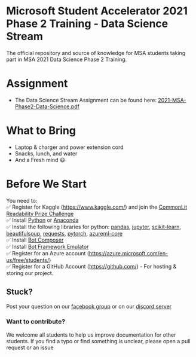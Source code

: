 # Microsoft Student Accelerator 2021 Phase 2 Training - Data Science Stream
The official repository and source of knowledge for MSA students taking part in MSA 2021 Data Science Phase 2 Training.



# Assignment

* The Data Science Stream Assignment can be found here: [2021-MSA-Phase2-Data-Science.pdf](https://github.com/NZMSA/2021-Phase2-Assignments/blob/main/2021-MSA-Phase2-Data-Science.pdf)

# What to Bring
* Laptop & charger and power extension cord
* Snacks, lunch, and water
* And a Fresh mind 😃

# Before We Start
You need to:<br>
✅ Register for Kaggle (https://www.kaggle.com/) and join the [CommonLit Readability Prize Challenge](https://www.kaggle.com/c/commonlitreadabilityprize)<br>
✅ Install [Python](https://www.python.org/downloads/) or [Anaconda](https://www.anaconda.com/products/individual)<br>
✅ Install the following libraries for python: [pandas](https://pandas.pydata.org/), [jupyter](https://jupyter.org/install), [scikit-learn](https://scikit-learn.org/), [beautifulsoup](https://beautiful-soup-4.readthedocs.io/en/latest/), [requests](https://docs.python-requests.org/en/master/), [pytorch](https://pytorch.org/), [azureml-core](https://docs.microsoft.com/en-us/python/api/azureml-core/azureml.core?view=azure-ml-py) <br>
✅ Install [Bot Composer](https://docs.microsoft.com/en-us/composer/install-composer?tabs=windows) <br>
✅ Install [Bot Framework Emulator](https://github.com/microsoft/BotFramework-Emulator/releases/tag/v4.13.0) <br>
✅ Register for an Azure account (https://azure.microsoft.com/en-us/free/students/) <br>
✅ Register for a GitHub Account (https://github.com/) - For hosting & storing our project.<br>



## Stuck? 
Post your question on our [facebook group](https://aka.ms/nzmsa) or on our [discord server](https://discord.gg/c4Y5SAZ)

### Want to contribute? 
We welcome all students to help us improve documentation for other students. If you find a typo or find something is unclear, please open a pull request or an issue
